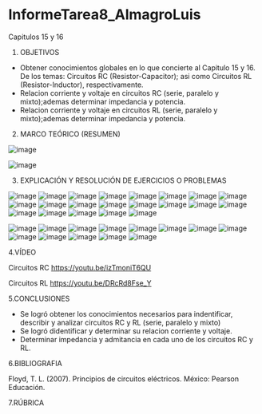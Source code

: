 # InformeTarea8_AlmagroLuis
Capitulos 15 y 16

1. OBJETIVOS

- Obtener conocimientos globales en lo que concierte al Capitulo 15 y 16. De los temas: Circuitos RC (Resistor-Capacitor); asi como Circuitos RL (Resistor-Inductor), respectivamente.
- Relacion corriente y voltaje en circuitos RC (serie, paralelo y mixto);ademas determinar impedancia y potencia.
- Relacion corriente y voltaje en circuitos RL (serie, paralelo y mixto);ademas determinar impedancia y potencia.

2. MARCO TEÓRICO (RESUMEN)

![image](https://user-images.githubusercontent.com/105899463/187088933-9bcd5465-2552-4d30-a948-4840a71afa39.png)

![image](https://user-images.githubusercontent.com/105899463/187095929-8872ecf3-4789-487e-89fa-2ad6b1e088a4.png)


3. EXPLICACIÓN Y RESOLUCIÓN DE EJERCICIOS O PROBLEMAS

![image](https://user-images.githubusercontent.com/105899463/187096531-f349a3f8-6c9d-4dab-9f09-316a7f6818d4.png)
![image](https://user-images.githubusercontent.com/105899463/187096539-a8e90556-673e-44f9-8407-6b072af40c93.png)
![image](https://user-images.githubusercontent.com/105899463/187096547-fb05677b-9e8f-48ad-8e65-48bb35f658ab.png)
![image](https://user-images.githubusercontent.com/105899463/187096552-6f4a0c4f-e6d8-479f-9dfe-fac56a4eda3b.png)
![image](https://user-images.githubusercontent.com/105899463/187096562-462b1640-f233-4872-a155-54ee9d034d45.png)
![image](https://user-images.githubusercontent.com/105899463/187096588-197c35ed-116c-4356-bbf0-dfd8d802147d.png)
![image](https://user-images.githubusercontent.com/105899463/187096603-b95c55b9-b878-4a99-8ada-6dcb0ac5c856.png)
![image](https://user-images.githubusercontent.com/105899463/187096609-f0019efa-2353-4bed-939a-d65553c76db4.png)
![image](https://user-images.githubusercontent.com/105899463/187096632-9d91fa9d-a0f6-4ce1-be82-938ae15853d9.png)
![image](https://user-images.githubusercontent.com/105899463/187096639-95c73224-8076-40dc-9b8a-c4bfb9211ed3.png)
![image](https://user-images.githubusercontent.com/105899463/187096647-39f58dc0-fbbb-4b7d-ade7-e83f51fdd839.png)
![image](https://user-images.githubusercontent.com/105899463/187096653-1ef2d308-2da5-4e92-b3c9-2feeac323f31.png)
![image](https://user-images.githubusercontent.com/105899463/187096662-3c761b20-4ee0-4ef8-af59-3c8099092812.png)
![image](https://user-images.githubusercontent.com/105899463/187096676-313f75e4-af96-4c9a-b65f-abb5898d9b88.png)
![image](https://user-images.githubusercontent.com/105899463/187096687-c9f76131-3078-4123-8520-2577d555d164.png)
![image](https://user-images.githubusercontent.com/105899463/187096701-5ddae606-4db3-4ec0-a12b-7fd78d5afcb1.png)
![image](https://user-images.githubusercontent.com/105899463/187096705-46bf7661-e5e7-4732-8c1e-31b001f2e5b3.png)
![image](https://user-images.githubusercontent.com/105899463/187096710-96679b05-b3d8-4935-b1f2-48ffab06fad2.png)
![image](https://user-images.githubusercontent.com/105899463/187096727-88ce3712-39b0-429a-a7af-d25b7bd0b310.png)
![image](https://user-images.githubusercontent.com/105899463/187096756-fd5d2470-d5fa-45d4-a532-efad6308ae07.png)
![image](https://user-images.githubusercontent.com/105899463/187096766-0c0022b8-eb47-4f3a-a65e-f41aa6e1a357.png)

![image](https://user-images.githubusercontent.com/105899463/187097385-94bced93-7a24-4b5b-aa4a-e03c4c89b109.png)
![image](https://user-images.githubusercontent.com/105899463/187097389-75592267-89d7-4629-9827-83bec26994a9.png)
![image](https://user-images.githubusercontent.com/105899463/187097428-31a30224-1389-426d-9a00-9539f3351d23.png)
![image](https://user-images.githubusercontent.com/105899463/187097439-4b52f421-14fe-4f2e-b5d7-33458a121b03.png)
![image](https://user-images.githubusercontent.com/105899463/187097459-016b637a-a956-4472-8093-c00997bf7a9f.png)
![image](https://user-images.githubusercontent.com/105899463/187097469-ba26283a-9980-460a-bcbf-48edab157430.png)
![image](https://user-images.githubusercontent.com/105899463/187097480-5e1c0c3c-a8be-457a-94c6-905f8bc0e8ff.png)
![image](https://user-images.githubusercontent.com/105899463/187097485-812aa6f3-5b32-4d01-a3c7-609f56d9ccd4.png)
![image](https://user-images.githubusercontent.com/105899463/187097490-b9ce0760-1601-4add-ab7f-eec6f7bb7e98.png)
![image](https://user-images.githubusercontent.com/105899463/187097495-4fe8bfec-8c65-4099-b169-252a3179adf2.png)
![image](https://user-images.githubusercontent.com/105899463/187097500-73a07779-2df6-4751-ad5d-7e3c699e4c22.png)
![image](https://user-images.githubusercontent.com/105899463/187097505-e8a05cda-766e-425c-af21-fa6462c36e92.png)
![image](https://user-images.githubusercontent.com/105899463/187097520-269c31c8-7392-4fa5-bb6b-f170658aa821.png)

4.VÍDEO

Circuitos RC
https://youtu.be/izTmoniT6QU

Circuitos RL
https://youtu.be/DRcRd8Fse_Y

5.CONCLUSIONES

- Se logró obtener los conocimientos necesarios para indentificar, describir y analizar circuitos RC y RL (serie, paralelo y mixto)
- Se logró didentificar y determinar su relacion corriente y voltaje.
- Determinar impedancia y admitancia en cada uno de los circuitos RC y RL.

6.BIBLIOGRAFIA

Floyd, T. L. (2007). Principios de circuitos eléctricos. México: Pearson Educación.

7.RÚBRICA

